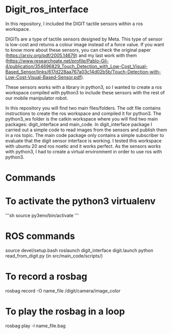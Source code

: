 # Digit_ros_interface
In this repository, I included the DIGIT tactile sensors within a ros workspace. 

DIGITs are a type of tactile sensors designed by Meta. This type of sensor is low-cost and returns a colour image instead of a force value. If you want to know more about these sensors, you can check the original paper (https://arxiv.org/pdf/2005.14679) and my last work with them (https://www.researchgate.net/profile/Pablo-Gil-4/publication/354696829_Touch_Detection_with_Low-Cost_Visual-Based_Sensor/links/617d228aa767a03c14d02b5b/Touch-Detection-with-Low-Cost-Visual-Based-Sensor.pdf).

These sensors works with a library in python3, so I wanted to create a ros workspace compiled with python3 to include these sensors with the rest of our mobile manipulator robot.

In this repository you will find two main files/folders. The odt file contains instructions to create the ros workspace and compiled it for python3. The python3_ws folder is the catkin workspace where you will find two main packages: digit_interface and main_code. In digit_interface package I carried out a simple code to read images from the sensors and publish them in a ros topic. The main code package only contains a simple subscriber to evaluate that the digit sensor interface is working. I tested this workspace with ubuntu 20 and ros noetic and it works perfect. As the sensors works with python3, I had to create a virtual environment in order to use ros with python3.

# Commands
# To activate the python3 virtualenv
'''sh
source py3env/bin/activate
'''
# ROS commands
source devel/setup.bash
roslaunch digit_interface digit.launch
python read_from_digit.py (in src/main_code/scripts/)

# To record a rosbag
rosbag record -O name_file /digit/camera/image_color
# To play the rosbag in a loop
rosbag play -l name_file.bag

